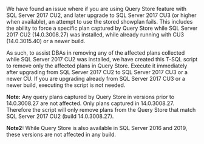 We have found an issue where if you are using Query Store feature with SQL Server 2017 CU2, and later upgrade to SQL Server 2017 CU3 (or higher when available), an attempt to use the stored showplan fails. This includes the ability to force a specific plan captured by Query Store while SQL Server 2017 CU2 (14.0.3008.27) was installed, while already running with CU3 (14.0.3015.40) or a newer build.

As such, to assist DBAs in removing any of the affected plans collected while SQL Server 2017 CU2 was installed, we have created this T-SQL script to remove only the affected plans in Query Store. Execute it immediately after upgrading from SQL Server 2017 CU2 to SQL Server 2017 CU3 or a newer CU. If you are upgrading already from SQL Server 2017 CU3 or a newer build, executing the script is not needed.

**Note:** Any query plans captured by Query Store in versions prior to 14.0.3008.27 are not affected. Only plans captured in 14.0.3008.27. Therefore the script will only remove plans from the Query Store that match SQL Server 2017 CU2 (build 14.0.3008.27).

**Note2:** While Query Store is also available in SQL Server 2016 and 2019, these versions are not affected in any build.
